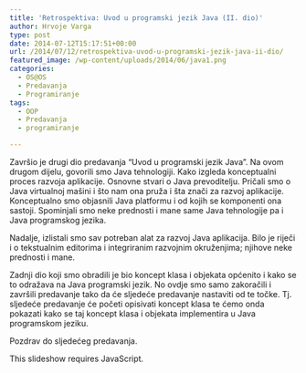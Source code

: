 ```yaml
---
title: 'Retrospektiva: Uvod u programski jezik Java (II. dio)'
author: Hrvoje Varga
type: post
date: 2014-07-12T15:17:51+00:00
url: /2014/07/12/retrospektiva-uvod-u-programski-jezik-java-ii-dio/
featured_image: /wp-content/uploads/2014/06/java1.png
categories:
  - OS@OS
  - Predavanja
  - Programiranje
tags:
  - OOP
  - Predavanja
  - programiranje

---
```

Završio je drugi dio predavanja &#8220;Uvod u programski jezik Java&#8221;. Na ovom drugom dijelu, govorili smo Java tehnologiji. Kako izgleda konceptualni proces razvoja aplikacije. Osnovne stvari o Java prevoditelju. Pričali smo o Java virtualnoj mašini i što nam ona pruža i šta znači za razvoj aplikacije. Konceptualno smo objasnili Java platformu i od kojih se komponenti ona sastoji. Spominjali smo neke prednosti i mane same Java tehnologije pa i Java programskog jezika.

Nadalje, izlistali smo sav potreban alat za razvoj Java aplikacija. Bilo je riječi i o tekstualnim editorima i integriranim razvojnim okruženjima; njihove neke prednosti i mane.

Zadnji dio koji smo obradili je bio koncept klasa i objekata općenito i kako se to odražava na Java programski jezik. No ovdje smo samo zakoračili i završili predavanje tako da će sljedeće predavanje nastaviti od te točke. Tj. sljedeće predavanje će početi opisivati koncept klasa te ćemo onda pokazati kako se taj koncept klasa i objekata implementira u Java programskom jeziku.

Pozdrav do sljedećeg predavanja.

<p class="jetpack-slideshow-noscript robots-nocontent">
  This slideshow requires JavaScript.
</p>

<div id="gallery-1700-4-slideshow" class="slideshow-window jetpack-slideshow slideshow-black" data-trans="fade" data-autostart="1" data-gallery="[{&quot;src&quot;:&quot;https:\/\/www.opensource-osijek.org\/wordpress\/wp-content\/uploads\/2014\/07\/10362772_801413709893354_1329218824_o.jpg&quot;,&quot;id&quot;:&quot;1705&quot;,&quot;title&quot;:&quot;10362772_801413709893354_1329218824_o&quot;,&quot;alt&quot;:&quot;&quot;,&quot;caption&quot;:&quot;&quot;,&quot;itemprop&quot;:&quot;image&quot;},{&quot;src&quot;:&quot;https:\/\/www.opensource-osijek.org\/wordpress\/wp-content\/uploads\/2014\/07\/10525098_801413509893374_780474428_n.jpg&quot;,&quot;id&quot;:&quot;1709&quot;,&quot;title&quot;:&quot;10525098_801413509893374_780474428_n&quot;,&quot;alt&quot;:&quot;&quot;,&quot;caption&quot;:&quot;&quot;,&quot;itemprop&quot;:&quot;image&quot;},{&quot;src&quot;:&quot;https:\/\/www.opensource-osijek.org\/wordpress\/wp-content\/uploads\/2014\/07\/10529509_801413543226704_1443860047_n.jpg&quot;,&quot;id&quot;:&quot;1713&quot;,&quot;title&quot;:&quot;10529509_801413543226704_1443860047_n&quot;,&quot;alt&quot;:&quot;&quot;,&quot;caption&quot;:&quot;&quot;,&quot;itemprop&quot;:&quot;image&quot;},{&quot;src&quot;:&quot;https:\/\/www.opensource-osijek.org\/wordpress\/wp-content\/uploads\/2014\/07\/10544909_801413556560036_1293114618_n.jpg&quot;,&quot;id&quot;:&quot;1715&quot;,&quot;title&quot;:&quot;10544909_801413556560036_1293114618_n&quot;,&quot;alt&quot;:&quot;&quot;,&quot;caption&quot;:&quot;&quot;,&quot;itemprop&quot;:&quot;image&quot;},{&quot;src&quot;:&quot;https:\/\/www.opensource-osijek.org\/wordpress\/wp-content\/uploads\/2014\/07\/10487625_801413646560027_1183124374_o.jpg&quot;,&quot;id&quot;:&quot;1706&quot;,&quot;title&quot;:&quot;10487625_801413646560027_1183124374_o&quot;,&quot;alt&quot;:&quot;&quot;,&quot;caption&quot;:&quot;&quot;,&quot;itemprop&quot;:&quot;image&quot;},{&quot;src&quot;:&quot;https:\/\/www.opensource-osijek.org\/wordpress\/wp-content\/uploads\/2014\/07\/1059398_801413533226705_618936096_n.jpg&quot;,&quot;id&quot;:&quot;1704&quot;,&quot;title&quot;:&quot;1059398_801413533226705_618936096_n&quot;,&quot;alt&quot;:&quot;&quot;,&quot;caption&quot;:&quot;&quot;,&quot;itemprop&quot;:&quot;image&quot;},{&quot;src&quot;:&quot;https:\/\/www.opensource-osijek.org\/wordpress\/wp-content\/uploads\/2014\/07\/10516959_801413589893366_1827370744_n.jpg&quot;,&quot;id&quot;:&quot;1707&quot;,&quot;title&quot;:&quot;10516959_801413589893366_1827370744_n&quot;,&quot;alt&quot;:&quot;&quot;,&quot;caption&quot;:&quot;&quot;,&quot;itemprop&quot;:&quot;image&quot;},{&quot;src&quot;:&quot;https:\/\/www.opensource-osijek.org\/wordpress\/wp-content\/uploads\/2014\/07\/10524881_801413706560021_867002453_n.jpg&quot;,&quot;id&quot;:&quot;1708&quot;,&quot;title&quot;:&quot;10524881_801413706560021_867002453_n&quot;,&quot;alt&quot;:&quot;&quot;,&quot;caption&quot;:&quot;&quot;,&quot;itemprop&quot;:&quot;image&quot;},{&quot;src&quot;:&quot;https:\/\/www.opensource-osijek.org\/wordpress\/wp-content\/uploads\/2014\/07\/10526937_801413523226706_2000103054_o.jpg&quot;,&quot;id&quot;:&quot;1710&quot;,&quot;title&quot;:&quot;10526937_801413523226706_2000103054_o&quot;,&quot;alt&quot;:&quot;&quot;,&quot;caption&quot;:&quot;&quot;,&quot;itemprop&quot;:&quot;image&quot;},{&quot;src&quot;:&quot;https:\/\/www.opensource-osijek.org\/wordpress\/wp-content\/uploads\/2014\/07\/10528764_801413626560029_1520686420_o.jpg&quot;,&quot;id&quot;:&quot;1711&quot;,&quot;title&quot;:&quot;10528764_801413626560029_1520686420_o&quot;,&quot;alt&quot;:&quot;&quot;,&quot;caption&quot;:&quot;&quot;,&quot;itemprop&quot;:&quot;image&quot;},{&quot;src&quot;:&quot;https:\/\/www.opensource-osijek.org\/wordpress\/wp-content\/uploads\/2014\/07\/10529474_801413569893368_652392626_n.jpg&quot;,&quot;id&quot;:&quot;1712&quot;,&quot;title&quot;:&quot;10529474_801413569893368_652392626_n&quot;,&quot;alt&quot;:&quot;&quot;,&quot;caption&quot;:&quot;&quot;,&quot;itemprop&quot;:&quot;image&quot;},{&quot;src&quot;:&quot;https:\/\/www.opensource-osijek.org\/wordpress\/wp-content\/uploads\/2014\/07\/10542891_801413563226702_685343621_o.jpg&quot;,&quot;id&quot;:&quot;1714&quot;,&quot;title&quot;:&quot;10542891_801413563226702_685343621_o&quot;,&quot;alt&quot;:&quot;&quot;,&quot;caption&quot;:&quot;&quot;,&quot;itemprop&quot;:&quot;image&quot;},{&quot;src&quot;:&quot;https:\/\/www.opensource-osijek.org\/wordpress\/wp-content\/uploads\/2014\/07\/10555016_801413383226720_49572324_n.jpg&quot;,&quot;id&quot;:&quot;1716&quot;,&quot;title&quot;:&quot;10555016_801413383226720_49572324_n&quot;,&quot;alt&quot;:&quot;&quot;,&quot;caption&quot;:&quot;&quot;,&quot;itemprop&quot;:&quot;image&quot;}]" itemscope itemtype="https://schema.org/ImageGallery">
</div>